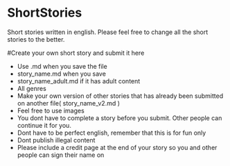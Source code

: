 # ShortStories
Short stories written in english. Please feel free to change all the short stories to the better.

#Create your own short story and submit it here 

- Use .md when you save the file 
- story_name.md when you save 
- story_name_adult.md if it has adult content
- All genres
- Make your own version of other stories that has already been submitted on another file( story_name_v2.md  )
- Feel free to use images 
- You dont have to complete a story before you submit. Other people can continue it for you.
- Dont have to be perfect english, remember that this is for fun only 
- Dont publish illegal content 
- Please include a credit page at the end of your story so you and other people can sign their name on

